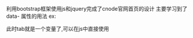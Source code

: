 利用bootstrap框架使用js和jquery完成了cnode官网首页的设计
主要学习到了data- 属性的用法
ex:<div data-tab="aaa"></div>
此时tab就是一个变量了,可以在js中直接使用

